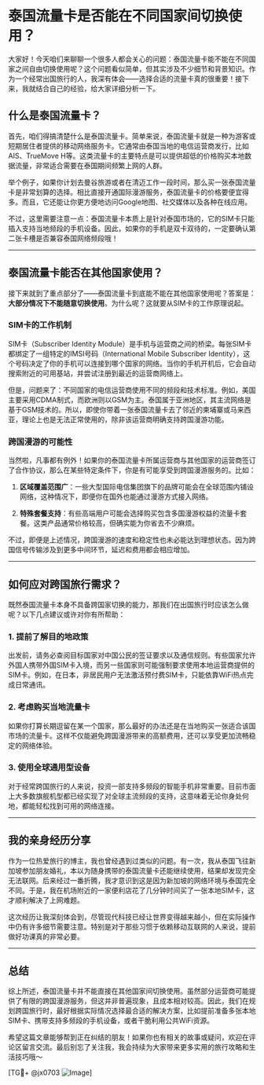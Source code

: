 # 泰国流量卡是否能在不同国家间切换使用？

大家好！今天咱们来聊聊一个很多人都会关心的问题：泰国流量卡能不能在不同国家之间自由切换使用呢？这个问题看似简单，但其实涉及不少细节和背景知识。作为一个经常出国旅行的人，我深有体会——选择合适的流量卡真的很重要！接下来，我就结合自己的经验，给大家详细分析一下。

## 什么是泰国流量卡？

首先，咱们得搞清楚什么是泰国流量卡。简单来说，泰国流量卡就是一种为游客或短期居住者提供的移动网络服务卡。它通常由泰国当地的电信运营商发行，比如AIS、TrueMove H等。这类流量卡的主要特点是可以提供超低的价格购买本地数据流量，非常适合需要在泰国期间频繁上网的人群。

举个例子，如果你计划去曼谷旅游或者在清迈工作一段时间，那么买一张泰国流量卡是非常划算的选择。相比直接开通国际漫游服务，泰国流量卡的价格要便宜得多。而且，它还能让你更方便地访问Google地图、社交媒体以及各种在线应用。

不过，这里需要注意一点：泰国流量卡本质上是针对泰国市场的，它的SIM卡只能插入支持当地频段的手机设备。因此，如果你的手机是双卡双待的，一定要确认第二张卡槽是否兼容泰国网络频段哦！

---

## 泰国流量卡能否在其他国家使用？

接下来就到了重点部分了——泰国流量卡到底能不能在其他国家使用呢？答案是：**大部分情况下不能随意切换使用**。为什么呢？这就要从SIM卡的工作原理说起。

### SIM卡的工作机制

SIM卡（Subscriber Identity Module）是手机与运营商之间的桥梁。每张SIM卡都绑定了一组特定的IMSI号码（International Mobile Subscriber Identity），这个号码决定了你的手机可以连接到哪个国家的网络。当你的手机开机后，它会自动搜索附近的可用基站，并尝试注册到最近的运营商网络上。

但是，问题来了：不同国家的电信运营商使用不同的频段和技术标准。例如，美国主要采用CDMA制式，而欧洲则以GSM为主。泰国属于亚洲地区，其主流网络是基于GSM技术的。所以，即使你带着一张泰国流量卡去了邻近的柬埔寨或马来西亚，理论上也是无法正常使用的，除非该运营商明确支持跨国漫游功能。

### 跨国漫游的可能性

当然啦，凡事都有例外！如果你的泰国流量卡所属运营商与其他国家的运营商签订了合作协议，那么在某些特定条件下，你是有可能享受到跨国漫游服务的。比如：

1. **区域覆盖范围广**：一些大型国际电信集团旗下的品牌可能会在全球范围内铺设网络，这种情况下，即便你在国外也能通过漫游方式接入网络。
   
2. **特殊套餐支持**：有些高端用户可能会选择购买包含多国漫游权益的流量卡套餐。这类产品通常价格较高，但确实能为你省去不少麻烦。

不过，即便是上述情况，跨国漫游的速度和稳定性也未必能达到理想状态。因为跨国信号传输涉及到更多中间环节，延迟和费用都会相应增加。

---

## 如何应对跨国旅行需求？

既然泰国流量卡本身不具备跨国家切换的能力，那我们在出国旅行时应该怎么做呢？以下几点建议或许对你有所帮助：

### 1. 提前了解目的地政策

出发前，请务必查阅目标国家对中国公民的签证要求以及通信规则。有些国家允许外国人携带外国SIM卡入境，而另一些国家则可能强制要求使用本地运营商提供的SIM卡。例如，在日本，非居民用户无法激活预付费SIM卡，只能依靠WiFi热点完成日常通讯。

### 2. 考虑购买当地流量卡

如果你打算长期逗留在某一个国家，那么最好的办法还是在当地购买一张适合该国市场的流量卡。这样不仅能避免跨国漫游带来的高额费用，还可以享受更加流畅稳定的网络体验。

### 3. 使用全球通用型设备

对于经常跨国旅行的人来说，投资一部支持多频段的智能手机非常重要。目前市面上大多数旗舰机型都已经实现了对全球主流频段的支持，这意味着无论你身处何地，都能轻松找到可用的网络连接。

---

## 我的亲身经历分享

作为一位热爱旅行的博主，我也曾经遇到过类似的问题。有一次，我从泰国飞往新加坡参加朋友婚礼，本以为随身携带的泰国流量卡还能继续使用，结果却发现完全无法联网。后来经过一番折腾，我才意识到这是因为新加坡的网络环境与泰国完全不同。于是，我在机场附近的一家便利店花了几分钟时间买了一张本地SIM卡，这才顺利解决了上网难题。

这次经历让我深刻体会到，尽管现代科技已经让世界变得越来越小，但在实际操作中仍有许多细节需要注意。特别是对于那些习惯于依赖移动互联网的人来说，提前做好功课真的非常必要。

---

## 总结

综上所述，泰国流量卡并不能直接在其他国家间切换使用。虽然部分运营商可能提供了有限的跨国漫游服务，但这并非普遍现象，且成本相对较高。因此，我们在规划跨国旅行时，最好根据实际情况选择最合适的解决方案，比如提前准备多张本地SIM卡、携带支持多频段的手机设备，或者干脆利用公共WiFi资源。

希望这篇文章能够帮到正在纠结的朋友！如果你也有相关的故事或疑问，欢迎在评论区留言交流。最后别忘了关注我，我会持续为大家带来更多实用的旅行攻略和生活技巧哦～

[TG💪+ @jx0703 ![Image](https://github.com/user-attachments/assets/dbca1d08-cadb-493c-b0ec-ad6f7a83f270)]